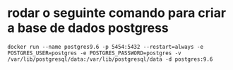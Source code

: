 # rodar o seguinte comando para criar a base de dados postgress
    docker run --name postgres9.6 -p 5454:5432 --restart=always -e POSTGRES_USER=postgres -e POSTGRES_PASSWORD=postgres -v /var/lib/postgresql/data:/var/lib/postgresql/data -d postgres:9.6